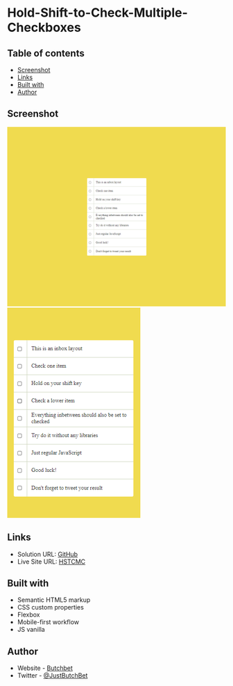 
# Hold-Shift-to-Check-Multiple-Checkboxes

## Table of contents

- [Screenshot](#screenshot)
- [Links](#links)
- [Built with](#built-with)
- [Author](#author)

## Screenshot
![Desktop](./src/assets/desktop.png)
![Mobile](./src/assets/mobile.png)

## Links
- Solution URL: [GitHub](https://github.com/ButchBet/Hold-Shift-to-Check-Multiple-Checkboxes)
- Live Site URL: [HSTCMC](https://main--peppy-mousse-2ff35b.netlify.app/)

## Built with
- Semantic HTML5 markup
- CSS custom properties
- Flexbox
- Mobile-first workflow
- JS vanilla

## Author
- Website - [Butchbet](https://www.butchbet.co/)
- Twitter - [@JustButchBet](https://twitter.com/JustButchBet)

